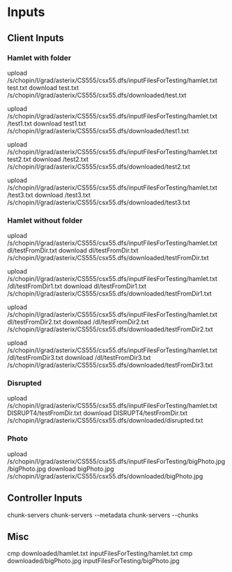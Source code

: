 # Inputs

## Client Inputs

### Hamlet with folder
upload /s/chopin/l/grad/asterix/CS555/csx55.dfs/inputFilesForTesting/hamlet.txt test.txt
download test.txt /s/chopin/l/grad/asterix/CS555/csx55.dfs/downloaded/test.txt

upload /s/chopin/l/grad/asterix/CS555/csx55.dfs/inputFilesForTesting/hamlet.txt /test1.txt
download test1.txt /s/chopin/l/grad/asterix/CS555/csx55.dfs/downloaded/test1.txt

upload /s/chopin/l/grad/asterix/CS555/csx55.dfs/inputFilesForTesting/hamlet.txt test2.txt
download /test2.txt /s/chopin/l/grad/asterix/CS555/csx55.dfs/downloaded/test2.txt

upload /s/chopin/l/grad/asterix/CS555/csx55.dfs/inputFilesForTesting/hamlet.txt /test3.txt
download /test3.txt /s/chopin/l/grad/asterix/CS555/csx55.dfs/downloaded/test3.txt

### Hamlet without folder
upload /s/chopin/l/grad/asterix/CS555/csx55.dfs/inputFilesForTesting/hamlet.txt dl/testFromDir.txt
download dl/testFromDir.txt /s/chopin/l/grad/asterix/CS555/csx55.dfs/downloaded/testFromDir.txt

upload /s/chopin/l/grad/asterix/CS555/csx55.dfs/inputFilesForTesting/hamlet.txt /dl/testFromDir1.txt
download dl/testFromDir1.txt /s/chopin/l/grad/asterix/CS555/csx55.dfs/downloaded/testFromDir1.txt

upload /s/chopin/l/grad/asterix/CS555/csx55.dfs/inputFilesForTesting/hamlet.txt dl/testFromDir2.txt
download /dl/testFromDir2.txt /s/chopin/l/grad/asterix/CS555/csx55.dfs/downloaded/testFromDir2.txt

upload /s/chopin/l/grad/asterix/CS555/csx55.dfs/inputFilesForTesting/hamlet.txt /dl/testFromDir3.txt
download /dl/testFromDir3.txt /s/chopin/l/grad/asterix/CS555/csx55.dfs/downloaded/testFromDir3.txt

### Disrupted
upload /s/chopin/l/grad/asterix/CS555/csx55.dfs/inputFilesForTesting/hamlet.txt DISRUPT4/testFromDir.txt
download DISRUPT4/testFromDir.txt /s/chopin/l/grad/asterix/CS555/csx55.dfs/downloaded/disrupted.txt

### Photo
upload /s/chopin/l/grad/asterix/CS555/csx55.dfs/inputFilesForTesting/bigPhoto.jpg /bigPhoto.jpg
download bigPhoto.jpg /s/chopin/l/grad/asterix/CS555/csx55.dfs/downloaded/bigPhoto.jpg

## Controller Inputs
chunk-servers
chunk-servers --metadata
chunk-servers --chunks

## Misc
cmp downloaded/hamlet.txt inputFilesForTesting/hamlet.txt
cmp downloaded/bigPhoto.jpg inputFilesForTesting/bigPhoto.jpg
